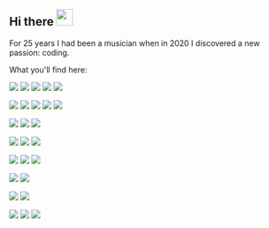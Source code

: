 ## Hi there <img src="https://raw.githubusercontent.com/MartinHeinz/MartinHeinz/master/wave.gif" width="30px">

For 25 years I had been a musician when in 2020 I discovered a new passion: coding.

What you'll find here:

![](https://img.shields.io/badge/TYPESCRIPT-informational?style=flat&logo=TypeScript&logoColor=white&color=17C0FF)
![](https://img.shields.io/badge/JAVASCRIPT-informational?style=flat&logo=JavaScript&logoColor=white&color=17C0FF)
![](https://img.shields.io/badge/NODEJS-informational?style=flat&logo=node.js&logoColor=white&color=17C0FF)
![](https://img.shields.io/badge/HTML5-informational?style=flat&logo=HTML5&logoColor=white&color=30E366)
![](https://img.shields.io/badge/CSS3-informational?style=flat&logo=CSS3&logoColor=white&color=41FAB6)

![](https://img.shields.io/badge/SASS-informational?style=flat&logo=Sass&logoColor=white&color=41FAB6)
![](https://img.shields.io/badge/MUI-informational?style=flat&logo=Mui&logoColor=white&color=17C0FF)
![](https://img.shields.io/badge/ANT%20DESIGN-informational?style=flat&logo=Svelte&logoColor=white&color=41FAB6)
![](https://img.shields.io/badge/BOOTSTRAP-informational?style=flat&logo=Bootstrap&logoColor=white&color=41FAB6)
![](https://img.shields.io/badge/STYLED%20COMPONENTS-informational?style=flat&logo=Styled-components&logoColor=white&color=41FAB6)

![](https://img.shields.io/badge/REACT-informational?style=flat&logo=React&logoColor=white&color=30E3DC)
![](https://img.shields.io/badge/ANGULAR-informational?style=flat&logo=Angular&logoColor=white&color=30E3DC)
![](https://img.shields.io/badge/SVELTE-informational?style=flat&logo=Svelte&logoColor=white&color=30E3DC)

![](https://img.shields.io/badge/REDUX-informational?style=flat&logo=Redux&logoColor=white&color=30E366)
![](https://img.shields.io/badge/CHARTJS-informational?style=flat&logo=chart.js&logoColor=white&color=30E366)
![](https://img.shields.io/badge/THREEJS-informational?style=flat&logo=three.js&logoColor=white&color=30E366)

![](https://img.shields.io/badge/JEST-informational?style=flat&logo=Jest&logoColor=white&color=17C0FF)
![](https://img.shields.io/badge/CYPRESS-informational?style=flat&logo=Cypress&logoColor=white&color=17C0FF)
![](https://img.shields.io/badge/PUPPETEER-informational?style=flat&logo=Puppeteer&logoColor=white&color=17C0FF)

![](https://img.shields.io/badge/DOCKER-informational?style=flat&logo=Docker&logoColor=white&color=17C0FF)
![](https://img.shields.io/badge/GIT-informational?style=flat&logo=Git&logoColor=white&color=17C0FF)

![](https://img.shields.io/badge/BASH-informational?style=flat&logo=gnu-bash&logoColor=white&color=41FAB6)
![](https://img.shields.io/badge/POWERSHELL-informational?style=flat&logo=PowerShell&logoColor=white&color=41FAB6)

![](https://img.shields.io/badge/PYTHON-informational?style=flat&logo=PYTHON&logoColor=white&color=77FA73)
![](https://img.shields.io/badge/VBA-informational?style=flat&logo=VBA&logoColor=white&color=77FA73)
![](https://img.shields.io/badge/GO-informational?style=flat&logo=Go&logoColor=white&color=77FA73)
